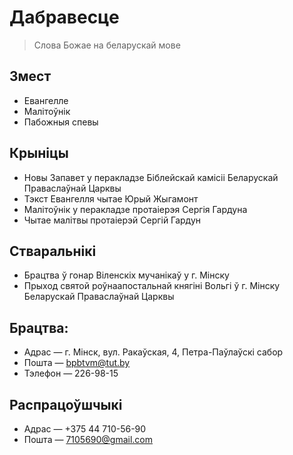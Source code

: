 # Дабравесце
> Слова Божае на беларускай мове

## Змест

* Евангелле
* Малітоўнік
* Пабожныя спевы  

## Крыніцы

* Новы Запавет у перакладзе Біблейскай камісіі Беларускай Праваслаўнай Царквы  
* Тэкст Евангелля чытае Юрый Жыгамонт  
* Малітоўнік у перакладзе протаіерэя Сергія Гардуна  
* Чытае малітвы протаіерэй Сергій Гардун  

## Стваральнікі

* Брацтва ў гонар Віленскіх мучанікаў у г. Мінску
* Прыход святой роўнаапостальнай княгіні Вольгі ў г. Мінску Беларускай Праваслаўнай Царквы

## Брацтва:
* Адрас &mdash; г. Мінск, вул. Ракаўская, 4, Петра-Паўлаўскі сабор
* Пошта &mdash; bpbtvm@tut.by
* Тэлефон &mdash; 226-98-15


## Распрацоўшчыкі
* Адрас &mdash; +375 44 710-56-90
* Пошта &mdash; 7105690@gmail.com